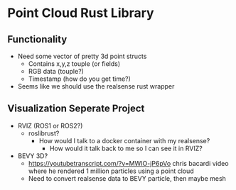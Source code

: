 # Point Cloud Rust Library 

## Functionality 
- Need some vector of pretty 3d point structs
  - Contains x,y,z touple (or fields)
  - RGB data (touple?)
  - Timestamp (how do you get time?)
- Seems like we should use the realsense rust wrapper 

## Visualization Seperate Project 
- RVIZ (ROS1 or ROS2?)
  - roslibrust? 
    - How would I talk to a docker container with my realsense?
      - How would it talk back to me so I can see it in RVIZ?
- BEVY 3D? 
	- https://youtubetranscript.com/?v=MWIO-jP6pVo chris bacardi video where he rendered 1 million particles using a point cloud
	- Need to convert realsense data to BEVY particle, then maybe mesh
